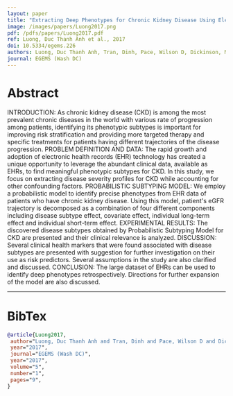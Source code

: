 ```yaml
---
layout: paper
title: "Extracting Deep Phenotypes for Chronic Kidney Disease Using Electronic Health Records."
image: /images/papers/Luong2017.png
pdf: /pdfs/papers/Luong2017.pdf
ref: Luong, Duc Thanh Anh et al., 2017
doi: 10.5334/egems.226
authors: Luong, Duc Thanh Anh, Tran, Dinh, Pace, Wilson D, Dickinson, Miriam, Vassalotti, Joseph, Carroll, Jennifer, Withiam-Leitch, Matthew, Yang, Min, Satchidanand, Nikhil, Staton, Elizabeth, Kahn, Linda S, Chandola, Varun and Fox, Chester H
journal: EGEMS (Wash DC)
---
```


# Abstract

INTRODUCTION: As chronic kidney disease (CKD) is among the most prevalent chronic diseases in the world with various rate of progression among patients, identifying its phenotypic subtypes is important for improving risk stratification and providing more targeted therapy and specific treatments for patients having different trajectories of the disease progression. PROBLEM DEFINITION AND DATA: The rapid growth and adoption of electronic health records (EHR) technology has created a unique opportunity to leverage the abundant clinical data, available as EHRs, to find meaningful phenotypic subtypes for CKD. In this study, we focus on extracting disease severity profiles for CKD while accounting for other confounding factors. PROBABILISTIC SUBTYPING MODEL: We employ a probabilistic model to identify precise phenotypes from EHR data of patients who have chronic kidney disease. Using this model, patient's eGFR trajectory is decomposed as a combination of four different components including disease subtype effect, covariate effect, individual long-term effect and individual short-term effect. EXPERIMENTAL RESULTS: The discovered disease subtypes obtained by Probabilistic Subtyping Model for CKD are presented and their clinical relevance is analyzed. DISCUSSION: Several clinical health markers that were found associated with disease subtypes are presented with suggestion for further investigation on their use as risk predictors. Several assumptions in the study are also clarified and discussed. CONCLUSION: The large dataset of EHRs can be used to identify deep phenotypes retrospectively. Directions for further expansion of the model are also discussed.

---

# BibTex

```bibtex
@article{Luong2017,
 author="Luong, Duc Thanh Anh and Tran, Dinh and Pace, Wilson D and Dickinson, Miriam and Vassalotti, Joseph and Carroll, Jennifer and Withiam-Leitch, Matthew and Yang, Min and Satchidanand, Nikhil and Staton, Elizabeth and Kahn, Linda S and Chandola, Varun and Fox, Chester H",
 year="2017",
 journal="EGEMS (Wash DC)",
 year="2017",
 volume="5",
 number="1",
 pages="9",
}
```
